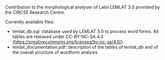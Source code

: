 Contribution to the morphological analyser of Latin LEMLAT 3.0 provided by the CIRCSE Research Centre.

Currently available files:
- lemlat_db.sql: database used by LEMLAT 3.0 to process word forms. All tables are released under CC-BY-NC-SA 4.0 (https://creativecommons.org/licenses/by-nc-sa/4.0/).
- lemlat_documentation.pdf: description of the tables of lemlat_db and of the overall structure of wordform analysis
